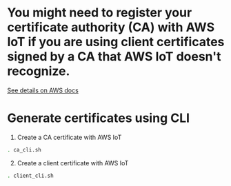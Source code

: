 # You might need to register your certificate authority (CA) with AWS IoT if you are using client certificates signed by a CA that AWS IoT doesn't recognize.

[See details on AWS docs](https://docs.aws.amazon.com/iot/latest/developerguide/manage-your-CA-certs.html)



# Generate certificates using CLI

1. Create a CA certificate with AWS IoT

```sh
. ca_cli.sh
```

2. Create a client certificate with AWS IoT

```sh
. client_cli.sh
```
